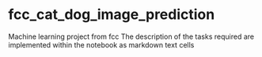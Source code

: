 # fcc_cat_dog_image_prediction
Machine learning project from fcc
The description of the tasks required are implemented within the notebook
as markdown text cells
